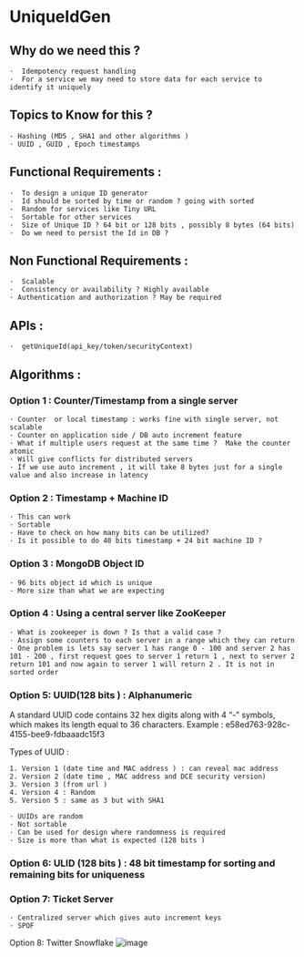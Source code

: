 # UniqueIdGen
## Why do we need this ?

	·  Idempotency request handling
	·  For a service we may need to store data for each service to identify it uniquely


## Topics to Know for this ?

	· Hashing (MD5 , SHA1 and other algorithms )
	· UUID , GUID , Epoch timestamps 

## Functional Requirements  :

	·  To design a unique ID generator 
	·  Id should be sorted by time or random ? going with sorted 
	·  Random for services like Tiny URL 
	·  Sortable for other services 
	·  Size of Unique ID ? 64 bit or 128 bits , possibly 8 bytes (64 bits)
	·  Do we need to persist the Id in DB ?

## Non Functional Requirements : 

	·  Scalable
	·  Consistency or availability ? Highly available 
	· Authentication and authorization ? May be required 


## APIs :

	·  getUniqueId(api_key/token/securityContext)


## Algorithms :

### Option 1 : Counter/Timestamp from a single server
	· Counter  or local timestamp : works fine with single server, not scalable
	· Counter on application side / DB auto increment feature 
	· What if multiple users request at the same time ?  Make the counter atomic 
	· Will give conflicts for distributed servers
	· If we use auto increment , it will take 8 bytes just for a single value and also increase in latency

### Option 2 : Timestamp + Machine ID 

	· This can work 
	· Sortable 
	· Have to check on how many bits can be utilized?
	· Is it possible to do 40 bits timestamp + 24 bit machine ID ?

### Option 3 : MongoDB Object ID 
 
	· 96 bits object id which is unique 
	· More size than what we are expecting 

### Option 4 :  Using a central server like ZooKeeper 
	· What is zookeeper is down ? Is that a valid case ?
	· Assign some counters to each server in a range which they can return 
	· One problem is lets say server 1 has range 0 - 100 and server 2 has 101 - 200 , first request goes to server 1 return 1 , next to server 2 return 101 and now again to server 1 will return 2 . It is not in sorted order 


### Option 5:  UUID(128 bits ) : Alphanumeric
A standard UUID code contains 32 hex digits along with 4 “-” symbols, which makes its length equal to 36 characters.
Example : e58ed763-928c-4155-bee9-fdbaaadc15f3

Types of UUID : 

	1. Version 1 (date time and MAC address ) : can reveal mac address 
	2. Version 2 (date time , MAC address and DCE security version)
	3. Version 3 (from url ) 
	4. Version 4 : Random 
	5. Version 5 : same as 3 but with SHA1 

	· UUIDs are random 
	· Not sortable 
	· Can be used for design where randomness is required 
	· Size is more than what is expected (128 bits )
	

### Option 6:  ULID (128 bits )  : 48 bit timestamp for sorting and remaining bits for uniqueness 

### Option 7:  Ticket Server 
	· Centralized server which gives auto increment keys 
	· SPOF 
	

Option 8:  Twitter Snowflake ![image](https://github.com/Shivamjr7/UniqueIdGen/assets/29726341/ad1cb354-d39d-4655-a5ff-8dfd894b46c2)

